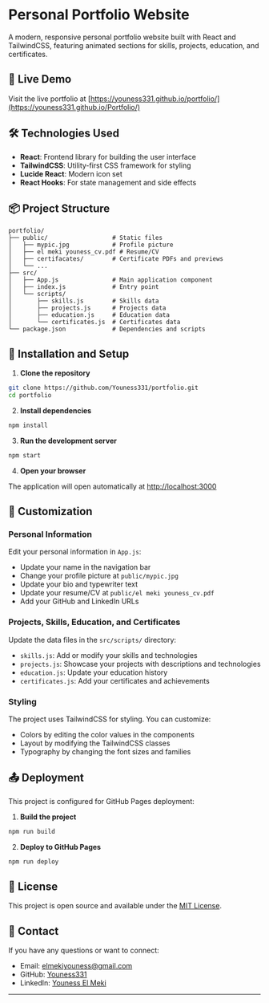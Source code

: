 # Personal Portfolio Website

A modern, responsive personal portfolio website built with React and TailwindCSS, featuring animated sections for skills, projects, education, and certificates.


## 🚀 Live Demo

Visit the live portfolio at [https://youness331.github.io/portfolio/](https://youness331.github.io/Portfolio/)



## 🛠️ Technologies Used

- **React**: Frontend library for building the user interface
- **TailwindCSS**: Utility-first CSS framework for styling
- **Lucide React**: Modern icon set
- **React Hooks**: For state management and side effects

## 📦 Project Structure

```
portfolio/
├── public/                  # Static files
│   ├── mypic.jpg            # Profile picture
│   ├── el meki youness_cv.pdf # Resume/CV
│   ├── certifacates/        # Certificate PDFs and previews
│   └── ...
├── src/
│   ├── App.js               # Main application component
│   ├── index.js             # Entry point
│   └── scripts/
│       ├── skills.js        # Skills data
│       ├── projects.js      # Projects data
│       ├── education.js     # Education data
│       └── certificates.js  # Certificates data
└── package.json             # Dependencies and scripts
```

## 🚀 Installation and Setup

1. **Clone the repository**

```bash
git clone https://github.com/Youness331/portfolio.git
cd portfolio
```

2. **Install dependencies**

```bash
npm install
```

3. **Run the development server**

```bash
npm start
```

4. **Open your browser**

The application will open automatically at [http://localhost:3000](http://localhost:3000)

## 📝 Customization

### Personal Information

Edit your personal information in `App.js`:

- Update your name in the navigation bar
- Change your profile picture at `public/mypic.jpg`
- Update your bio and typewriter text
- Update your resume/CV at `public/el meki youness_cv.pdf`
- Add your GitHub and LinkedIn URLs

### Projects, Skills, Education, and Certificates

Update the data files in the `src/scripts/` directory:

- `skills.js`: Add or modify your skills and technologies
- `projects.js`: Showcase your projects with descriptions and technologies
- `education.js`: Update your education history
- `certificates.js`: Add your certificates and achievements

### Styling

The project uses TailwindCSS for styling. You can customize:

- Colors by editing the color values in the components
- Layout by modifying the TailwindCSS classes
- Typography by changing the font sizes and families

## 📤 Deployment

This project is configured for GitHub Pages deployment:

1. **Build the project**

```bash
npm run build
```

2. **Deploy to GitHub Pages**

```bash
npm run deploy
```

## 📄 License

This project is open source and available under the [MIT License](LICENSE).

## 🤝 Contact

If you have any questions or want to connect:

- Email: elmekiyouness@gmail.com
- GitHub: [Youness331](https://github.com/Youness331)
- LinkedIn: [Youness El Meki](https://www.linkedin.com/in/youness-el-meki-60316a200/)

---
